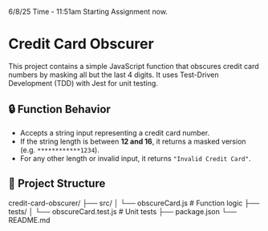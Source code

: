 6/8/25 Time - 11:51am
Starting Assignment now.

# Credit Card Obscurer

This project contains a simple JavaScript function that obscures credit card numbers by masking all but the last 4 digits. It uses Test-Driven Development (TDD) with Jest for unit testing.

## 🔒 Function Behavior

- Accepts a string input representing a credit card number.
- If the string length is between **12 and 16**, it returns a masked version (e.g. `************1234`).
- For any other length or invalid input, it returns `"Invalid Credit Card"`.

## 📁 Project Structure

credit-card-obscurer/
├── src/
│ └── obscureCard.js # Function logic
├── tests/
│ └── obscureCard.test.js # Unit tests
├── package.json
└── README.md
